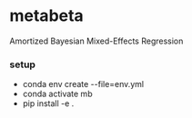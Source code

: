 # metabeta
Amortized Bayesian Mixed-Effects Regression

### setup
- conda env create --file=env.yml
- conda activate mb
- pip install -e .

